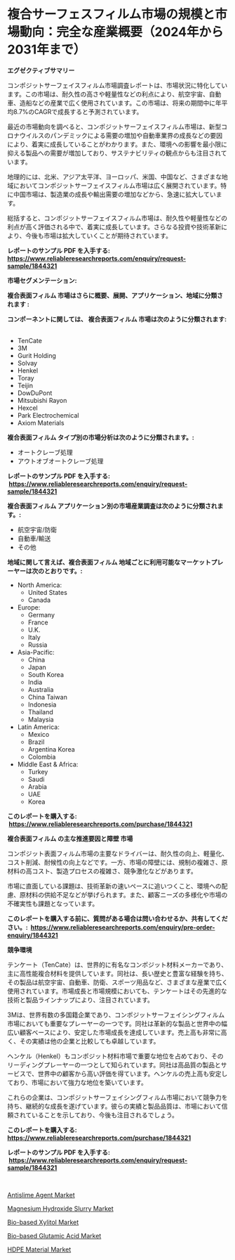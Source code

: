 <p><h1>複合サーフェスフィルム市場の規模と市場動向：完全な産業概要（2024年から2031年まで）</h1></p><p><strong>エグゼクティブサマリー</strong></p>
<p><p>コンポジットサーフェイスフィルム市場調査レポートは、市場状況に特化しています。この市場は、耐久性の高さや軽量性などの利点により、航空宇宙、自動車、造船などの産業で広く使用されています。この市場は、将来の期間中に年平均8.7%のCAGRで成長すると予測されています。</p><p>最近の市場動向を調べると、コンポジットサーフェイスフィルム市場は、新型コロナウイルスのパンデミックによる需要の増加や自動車業界の成長などの要因により、着実に成長していることがわかります。また、環境への影響を最小限に抑える製品への需要が増加しており、サステナビリティの観点からも注目されています。</p><p>地理的には、北米、アジア太平洋、ヨーロッパ、米国、中国など、さまざまな地域においてコンポジットサーフェイスフィルム市場は広く展開されています。特に中国市場は、製造業の成長や輸出需要の増加などから、急速に拡大しています。</p><p>総括すると、コンポジットサーフェイスフィルム市場は、耐久性や軽量性などの利点が高く評価される中で、着実に成長しています。さらなる投資や技術革新により、今後も市場は拡大していくことが期待されています。</p></p>
<p><strong>レポートのサンプル PDF を入手する: <a href="https://www.reliableresearchreports.com/enquiry/request-sample/1844321">https://www.reliableresearchreports.com/enquiry/request-sample/1844321</a></strong></p>
<p><strong>市場セグメンテーション:</strong></p>
<p><strong> 複合表面フィルム 市場はさらに概要、展開、アプリケーション、地域に分類されます :</strong></p>
<p><strong>コンポーネントに関しては、 複合表面フィルム 市場は次のように分類されます: &nbsp;</strong></p>
<p><ul><li>TenCate</li><li>3M</li><li>Gurit Holding</li><li>Solvay</li><li>Henkel</li><li>Toray</li><li>Teijin</li><li>DowDuPont</li><li>Mitsubishi Rayon</li><li>Hexcel</li><li>Park Electrochemical</li><li>Axiom Materials</li></ul></p>
<p><strong> 複合表面フィルム タイプ別の市場分析は次のように分類されます。:</strong></p>
<p><ul><li>オートクレーブ処理</li><li>アウトオブオートクレーブ処理</li></ul></p>
<p><strong>レポートのサンプル PDF を入手する: &nbsp;<a href="https://www.reliableresearchreports.com/enquiry/request-sample/1844321">https://www.reliableresearchreports.com/enquiry/request-sample/1844321</a></strong></p>
<p><strong> 複合表面フィルム アプリケーション別の市場産業調査は次のように分類されます。:</strong></p>
<p><ul><li>航空宇宙/防衛</li><li>自動車/輸送</li><li>その他</li></ul></p>
<p><strong>地域に関して言えば、複合表面フィルム 地域ごとに利用可能なマーケットプレーヤーは次のとおりです。:</strong></p>
<p><ul>
    <li>
        North America:
        <ul>
            <li>United States</li>
            <li>Canada</li>
        </ul>
    </li>
    <li>
        Europe:
        <ul>
            <li>Germany</li>
            <li>France</li>
            <li>U.K.</li>
            <li>Italy</li>
            <li>Russia</li>
        </ul>
    </li>
    <li>
        Asia-Pacific:
        <ul>
            <li>China</li>
            <li>Japan</li>
            <li>South Korea</li>
            <li>India</li>
            <li>Australia</li>
            <li>China Taiwan</li>
            <li>Indonesia</li>
            <li>Thailand</li>
            <li>Malaysia</li>
        </ul>
    </li>
    <li>
        Latin America:
        <ul>
            <li>Mexico</li>
            <li>Brazil</li>
            <li>Argentina Korea</li>
            <li>Colombia</li>
        </ul>
    </li>
    <li>
        Middle East & Africa:
        <ul>
            <li>Turkey</li>
            <li>Saudi</li>
            <li>Arabia</li>
            <li>UAE</li>
            <li>Korea</li>
        </ul>
    </li>
    </ul></p>
<p><strong>このレポートを購入する: &nbsp;<a href="https://www.reliableresearchreports.com/purchase/1844321">https://www.reliableresearchreports.com/purchase/1844321</a></strong></p>
<p><strong>複合表面フィルム の主な推進要因と障壁 市場</strong></p>
<p><p>コンポジット表面フィルム市場の主要なドライバーは、耐久性の向上、軽量化、コスト削減、耐候性の向上などです。一方、市場の障壁には、規制の複雑さ、原材料の高コスト、製造プロセスの複雑さ、競争激化などがあります。</p><p>市場に直面している課題は、技術革新の速いペースに追いつくこと、環境への配慮、原材料の供給不足などが挙げられます。また、顧客ニーズの多様化や市場の不確実性も課題となっています。</p></p>
<p><strong>このレポートを購入する前に、質問がある場合は問い合わせるか、共有してください。:&nbsp; <a href="https://www.reliableresearchreports.com/enquiry/pre-order-enquiry/1844321">https://www.reliableresearchreports.com/enquiry/pre-order-enquiry/1844321</a></strong></p>
<p><strong>競争環境</strong></p>
<p><p>テンケート（TenCate）は、世界的に有名なコンポジット材料メーカーであり、主に高性能複合材料を提供しています。同社は、長い歴史と豊富な経験を持ち、その製品は航空宇宙、自動車、防衛、スポーツ用品など、さまざまな産業で広く使用されています。市場成長と市場規模においても、テンケートはその先進的な技術と製品ラインナップにより、注目されています。</p><p>3Mは、世界有数の多国籍企業であり、コンポジットサーフェイシングフィルム市場においても重要なプレーヤーの一つです。同社は革新的な製品と世界中の幅広い顧客ベースにより、安定した市場成長を達成しています。売上高も非常に高く、その実績は他の企業と比較しても卓越しています。</p><p>ヘンケル（Henkel）もコンポジット材料市場で重要な地位を占めており、そのリーディングプレーヤーの一つとして知られています。同社は高品質の製品とサービスで、世界中の顧客から高い評価を得ています。ヘンケルの売上高も安定しており、市場において強力な地位を築いています。</p><p>これらの企業は、コンポジットサーフェイシングフィルム市場において競争力を持ち、継続的な成長を遂げています。彼らの実績と製品品質は、市場において信頼されていることを示しており、今後も注目されるでしょう。</p></p>
<p><strong>このレポートを購入する: &nbsp; <a href="https://www.reliableresearchreports.com/purchase/1844321">https://www.reliableresearchreports.com/purchase/1844321</a></strong></p>
<p><strong>レポートのサンプル PDF を入手する: &nbsp;<a href="https://www.reliableresearchreports.com/enquiry/request-sample/1844321">https://www.reliableresearchreports.com/enquiry/request-sample/1844321</a></strong><strong></strong></p>
<p>&nbsp;</p>
<p><p><a href="https://scarlet-rocket-c63.notion.site/Antislime-Agent-Market-Research-Report-Unlocks-Analysis-on-the-Market-Financial-Status-Market-Size--70a7105bee554f30aacb3c63b04835a1">Antislime Agent Market</a></p><p><a href="https://view.publitas.com/reportprime-1/magnesium-hydroxide-slurry-market-size-share-trends-analysis-report-by-material-by-type-by-end-user-by-region-and-segment-forecasts-2024-2031/">Magnesium Hydroxide Slurry Market</a></p><p><a href="https://github.com/angelajermaine/Market-Research-Report-List-2/blob/main/bio-based-xylitol-market.md">Bio-based Xylitol Market</a></p><p><a href="https://github.com/beatblasta/Market-Research-Report-List-2/blob/main/bio-based-glutamic-acid-market.md">Bio-based Glutamic Acid Market</a></p><p><a href="https://view.publitas.com/reportprime-1/hdpe-material-market-with-the-goal-of-estimating-the-market-size-and-future-growth-potential-of-various-market-segments-based-on-component-applications-end-user-and-region/">HDPE Material Market</a></p></p>